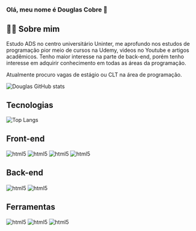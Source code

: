 ### Olá, meu nome é Douglas Cobre 👋
## 👨‍💻 Sobre mim
  Estudo ADS no centro universitário Uninter, me aprofundo nos estudos de programação pior meio de cursos na Udemy, videos no Youtube e artigos acadêmicos. Tenho maior interesse na parte de back-end, porém tenho interesse em adquirir conhecimento em todas as áreas da programação.
  
  Atualmente procuro vagas de estágio ou CLT na área de programação.

  ![Douglas GitHub stats](https://github-readme-stats.vercel.app/api?username=Douglas-Cobre&show_icons=true&theme=dracula)

## Tecnologias

![Top Langs](https://github-readme-stats.vercel.app/api/top-langs/?username=Douglas-Cobre&layout=compact&theme=dracula)

## Front-end

<div style="display:align-block">
  <img align="center" alt="html5" src="https://img.shields.io/badge/HTML5-E34F26?style=for-the-badge&logo=html5&logoColor=white"> 
  <img align="center" alt="html5" src="https://img.shields.io/badge/CSS3-1572B6?style=for-the-badge&logo=css3&logoColor=white"> 
  <img align="center" alt="html5" src="https://img.shields.io/badge/JavaScript-F7DF1E?style=for-the-badge&logo=javascript&logoColor=black"> 
  <img align="center" alt="html5" src="https://img.shields.io/badge/TypeScript-007ACC?style=for-the-badge&logo=typescript&logoColor=white"> 

## Back-end

</div>
<div style="display:align-block">
  <img align="center" alt="html5" src="https://img.shields.io/badge/Python-14354C?style=for-the-badge&logo=python&logoColor=white"> 
  <img align="center" alt="html5" src="https://img.shields.io/badge/Java-ED8B00?style=for-the-badge&logo=openjdk&logoColor=white"> 
</div>

## Ferramentas

</div>
<div style="display:align-block">
  <img align="center" alt="html5" src="https://img.shields.io/badge/GitHub-100000?style=for-the-badge&logo=github&logoColor=white"> 
  <img align="center" alt="html5" src="https://img.shields.io/badge/Visual_Studio_Code-0078D4?style=for-the-badge&logo=visual%20studio%20code&logoColor=white"> 
  <img align="center" alt="html5" src="https://img.shields.io/badge/apache%20netbeans-1B6AC6?style=for-the-badge&logo=apache%20netbeans%20IDE&logoColor=white"> 
</div>


<!--
**Douglas-Cobre/Douglas-Cobre** is a ✨ _special_ ✨ repository because its `README.md` (this file) appears on your GitHub profile.

Here are some ideas to get you started:

- 🔭 I’m currently working on ...
- 🌱 I’m currently learning ...
- 👯 I’m looking to collaborate on ...
- 🤔 I’m looking for help with ...
- 💬 Ask me about ...
- 📫 How to reach me: ...
- 😄 Pronouns: ...
- ⚡ Fun fact: ...
-->
